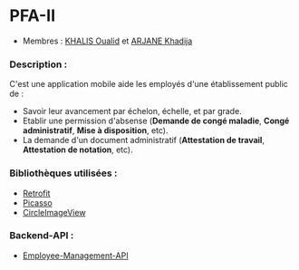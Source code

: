 # PFA-II

* Membres : [KHALIS Oualid](https://github.com/walidkhalis) et [ARJANE Khadija](https://github.com/maiteAr)

### Description :

C'est une application mobile aide les employés d'une établissement public de :

* Savoir leur avancement par échelon, échelle, et par grade.
* Etablir une permission d'absense (**Demande de congé maladie**, **Congé administratif**, **Mise à disposition**, etc).
* La demande d'un document administratif (**Attestation de travail**, **Attestation de notation**, etc).

### Bibliothèques utilisées :

* [Retrofit](https://square.github.io/retrofit/)
* [Picasso](https://square.github.io/picasso/)
* [CircleImageView](https://github.com/hdodenhof/CircleImageView)

### Backend-API :

* [Employee-Management-API](https://github.com/maiteAr/PFA_GRH_Backend)

